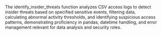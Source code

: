 The identify_insider_threats function analyzes CSV access logs to detect insider threats based on specified sensitive events, filtering data, calculating abnormal activity thresholds, and identifying suspicious access patterns, demonstrating proficiency in pandas, datetime handling, and error management relevant for data analysis and security roles.
